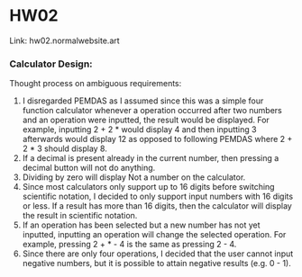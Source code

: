 # HW02

Link: hw02.normalwebsite.art

### Calculator Design:

Thought process on ambiguous requirements:

1. I disregarded PEMDAS as I assumed since this was a simple four function calculator whenever a operation occurred after two numbers and an operation were inputted, the result would be displayed. For example, inputting 2 + 2 * would display 4 and then inputting 3 afterwards would display 12 as opposed to following PEMDAS where 2 + 2 * 3 should display 8. 
2. If a decimal is present already in the current number, then pressing a decimal button will not do anything.
3. Dividing by zero will display Not a number on the calculator.
4. Since most calculators only support up to 16 digits before switching scientific notation, I decided to only support input numbers with 16 digits or less. If a result has more than 16 digits, then the calculator will display the result in scientific notation.
5. If an operation has been selected but a new number has not yet inputted, inputting an operation will change the selected operation. For example, pressing 2 + * - 4 is the same as pressing 2 - 4.
6. Since there are only four operations, I decided that the user cannot input negative numbers, but it is possible to attain negative results (e.g. 0 - 1).